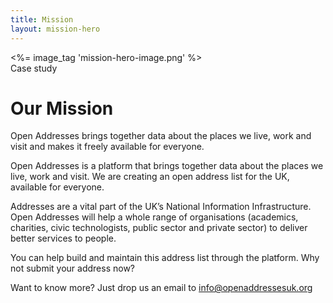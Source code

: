 ```yaml
---
title: Mission
layout: mission-hero
---
```


<div class="content-hero">
	<div class="content-hero-gfx"><%= image_tag 'mission-hero-image.png' %></a></div>
	<div class="content-hero-content">
		<span class="subtitle">Case study</span>
		<h1>Our Mission</h1>
		<p>Open Addresses brings together data about the places we live, work and visit and makes it freely available for everyone.</p>
	</div>
</div>

Open Addresses is a platform that brings together data about the places we live, work and visit. We are creating an open address list for the UK, available for everyone.

Addresses are a vital part of the UK’s National Information Infrastructure. Open Addresses will help a whole range of organisations (academics, charities, civic technologists, public sector and private sector) to deliver better services to people.

You can help build and maintain this address list through the platform. Why not submit your address now?

Want to know more? Just drop us an email to [info@openaddressesuk.org](mailto:info@openaddressesuk.org)
